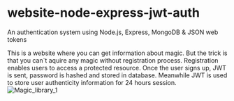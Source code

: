 # website-node-express-jwt-auth
An authentication system using Node.js, Express, MongoDB &amp; JSON web tokens

This is a website where you can get information about magic. But the trick is that you can`t aquire any magic without registration process. Registration enables users to access a protected resource. Once the user signs up, JWT is sent, password is hashed and stored in database. Meanwhile JWT is used to store user authenticity information for 24 hours session.
![Magic_library_1](https://user-images.githubusercontent.com/119817390/223197612-5680c326-f951-4529-a6ba-10ebbc601ae7.png)
